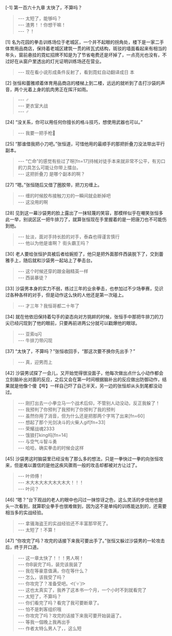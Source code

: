 
[-1] 第一百六十九章 太快了，不算吗？
>--- 太短了，能够吗？<br>
>--- 渣男！！你想干嘛！<br>
>--- ？！<br>

[1] 名为花园的拳击训练场位于老城区，一个并不起眼的拐角处，楼下是一家二手体育用品商店，保持着老城区建筑一贯的砖瓦式结构，斑驳的墙面看起来有相当的年头，窗前悬挂的霓虹招牌不知是为了节省电费还是坏掉了，一点亮光也没有，不过好在从窗户里透出的灯光证明训练场还在营业。
>--- 现在看小说形成条件反射了，看到霓虹自动翻译成日 本<br>

[2] 张恒和蕾雅顺着体育用品商店的楼梯上到二楼，远远的就听到了击打沙袋的声音，两个光着上身的肌肉男正在挥汗如雨。
>--- ♂<br>
>--- 更衣室大战<br>
>--- ♂<br>

[24] “没关系，你可以用任何你擅长的格斗技巧，想使用武器也可以。”
>--- 我要一把手枪🔫<br>

[25] “那谁借我把小刀吧。”张恒道，可惜他用的最顺手的那把折叠刀没法带出平行副本。
>--- “亡命”的感觉有些过了呀[fn=17]持械对徒手本来就非常不公平，有刃口的刀具怎么可能让你带上擂台。<br>
>--- 这把折叠刀 是哪个副本的啊？<br>

[27] “嗯。”张恒随后又借了圈胶带，把刀刃缠上。
>--- 缠的时候胶布接触刀刃的一瞬间就会断掉吧<br>
>--- 这没用的啊<br>

[28] 见到这一幕沙袋男的脸上露出了一抹轻蔑的笑容，那模样似乎在嘲笑张恒多此一举，别说区区一把牛排刀了，就算张恒现在手里握着的是一把唐刀也不可能伤到他。
>--- 扯淡，面对手持长脸的对手，泰森也得谨言慎行<br>
>--- 他以为他是谁啊？
街头霸王吗？<br>

[30] 老人要给张恒护具被后者给婉拒了，他只是把外面那件西装脱下了，交到蕾雅手上，随后就和沙袋男一起站上了拳击台。
>--- 这个时候还穿的跟金融精英一样<br>
>--- 西装暴徒？<br>

[33] 沙袋男本身的实力不弱，练过三年的业余拳击，也参加过不少场拳赛，见识过各种各样的对手，但是动作这么快的人他还是第一次碰上。
>--- 才三年？我恒哥都二十年了<br>

[34] 就在他依旧保持着勾手的姿态向对方挑衅的时候，张恒手中那把牛排刀的刀尖已经闪现到了他的眼前，只要再前进两公分就可以戳爆他的眼球。
>--- 亚索q闪<br>
>--- 牛排刀带闪现<br>

[37] “太快了，不算吗？”张恒收回手，“那这次要不换你先出手？”
>--- 真，迎男而上<br>

[42] 沙袋男试探了一会儿，又开始觉得很没面子，他每次做出点什么小动作都会立刻脑补出对面的反应，之后又会在第一时间根据脑补出的反应做出防御动作，结果就是他像个傻【哔】一样自己吓了自己半天，另一边的张恒却从头到尾都没动过。
>--- 刚打出去一小拳立马一个战术后仰，不管别人动没动，反正我躲了！<br>
>--- 我预判了你预判了我预判了你预判了我的预判<br>
>--- 虽然你用了消音，但为什么还是把那两个字骂了出来[fn=60]<br>
>--- 想起了那个光剑决斗的火柴人gif[fn=33]<br>
>--- 荣耀战魂2333<br>
>--- 饿狼打king吗[fn=14]<br>
>--- 与空气斗智斗勇<br>
>--- 哈哈，确实拳击的时候会这样<br>

[45] 沙袋男这时脑袋里已经没有了那么多的想法，只是一拳快过一拳的向张恒攻来，但是难以置信的是他这疾风骤雨一般的攻击却都被对方让过了。
>--- 叶师傅！<br>
>--- 木大木大木大木大木大！！！<br>
>--- 叶问？<br>

[46] “嗯？”台下观战的老人的眼中也闪过一抹惊讶之色，这么灵活的步伐他也是头一次看到，就算职业拳手也很难做到，因为这不是单纯的训练能达到的，还需要相当多的实战经验。
>--- 拿骚海盗王的实战经验还不丰富那早死了。<br>
>--- 太短了！不算！<br>

[47] “你攻完了吗？攻完的话接下来我可要出手了。”张恒又躲过沙袋男的一轮攻击后，终于开口道。
>--- 这一章太快了！！！男人啊！<br>
>--- 你B装完了吗，装完该我装了<br>
>--- 我在等豪意值满，你在等什么？<br>
>--- 怎么，该我受了吗？<br>
>--- 你攻完了？准备受吧。ᕙ(`▿´)ᕗ<br>
>--- 这也太真实了，我养了这本书一个月，一个小时不到就看完了<br>
>--- 太短了，不算吗？<br>
>--- 你们看完了吗？看完了我可要断章了。<br>
>--- 怕不是刺客组织哦<br>
>--- 你攻完了吗？攻完的话接下来我可要开始装逼了。<br>
>--- 等我一個晚上我再出手<br>
>--- 作者太特么男人了，，这么短<br>
